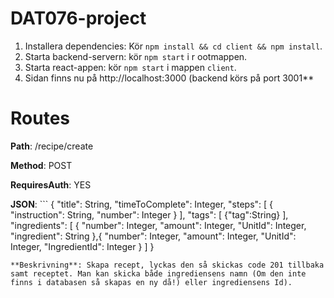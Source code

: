 # DAT076-project
1. Installera dependencies: Kör `npm install && cd client && npm install`.
2. Starta backend-servern: kör `npm start` i r
ootmappen.
2. Starta react-appen: kör `npm start` i mappen `client`.
4. Sidan finns nu på http://localhost:3000 (backend körs på port 3001**


# Routes
**Path**: /recipe/create

**Method**: POST

**RequiresAuth**: YES

**JSON**: ```
{
	"title": String,
	"timeToComplete": Integer,
	"steps": [
		{
			"instruction": String,
			"number": Integer
		}
		],
	"tags": [ 
		{"tag":String}
		],
	"ingredients": [
		{
			"number": Integer,
			"amount": Integer,
			"UnitId": Integer,
			"ingredient": String
		},{
			"number": Integer,
			"amount": Integer,
			"UnitId": Integer,
			"IngredientId": Integer
		}
	]
}
```
**Beskrivning**: Skapa recept, lyckas den så skickas code 201 tillbaka samt receptet. Man kan skicka både ingrediensens namn (Om den inte finns i databasen så skapas en ny då!) eller ingrediensens Id).
